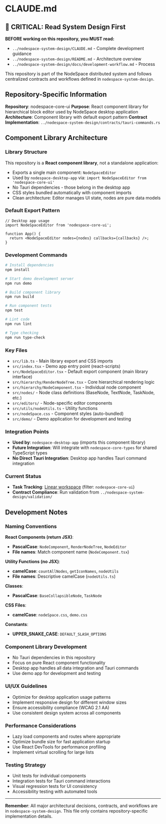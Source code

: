 # CLAUDE.md

## 🎯 CRITICAL: Read System Design First

**BEFORE working on this repository, you MUST read:**
- `../nodespace-system-design/CLAUDE.md` - Complete development guidance
- `../nodespace-system-design/README.md` - Architecture overview
- `../nodespace-system-design/docs/development-workflow.md` - Process

This repository is part of the NodeSpace distributed system and follows centralized contracts and workflows defined in `nodespace-system-design`.

## Repository-Specific Information

**Repository**: nodespace-core-ui
**Purpose**: React component library for hierarchical block editor used by NodeSpace desktop application
**Architecture**: Component library with default export pattern
**Contract Implementation**: `../nodespace-system-design/contracts/tauri-commands.rs`

## Component Library Architecture

### Library Structure
This repository is a **React component library**, not a standalone application:
- Exports a single main component: `NodeSpaceEditor`
- Used by `nodespace-desktop-app` via: `import NodeSpaceEditor from 'nodespace-core-ui'`
- No Tauri dependencies - those belong in the desktop app
- CSS styles bundled automatically with component imports
- Clean architecture: Editor manages UI state, nodes are pure data models

### Default Export Pattern
```tsx
// Desktop app usage
import NodeSpaceEditor from 'nodespace-core-ui';

function App() {
  return <NodeSpaceEditor nodes={nodes} callbacks={callbacks} />;
}
```

### Development Commands
```bash
# Install dependencies
npm install

# Start demo development server  
npm run demo

# Build component library
npm run build

# Run component tests
npm test

# Lint code
npm run lint

# Type checking
npm run type-check
```

### Key Files
- `src/lib.ts` - Main library export and CSS imports
- `src/index.tsx` - Demo app entry point (react-scripts)
- `src/NodeSpaceEditor.tsx` - Default export component (main library interface)
- `src/hierarchy/RenderNodeTree.tsx` - Core hierarchical rendering logic
- `src/hierarchy/NodeComponent.tsx` - Individual node component
- `src/nodes/` - Node class definitions (BaseNode, TextNode, TaskNode, etc.)
- `src/editors/` - Node-specific editor components
- `src/utils/nodeUtils.ts` - Utility functions
- `src/nodeSpace.css` - Component styles (auto-bundled)
- `src/demo/` - Demo application for development and testing

### Integration Points
- **Used by**: `nodespace-desktop-app` (imports this component library)
- **Future Integration**: Will integrate with `nodespace-core-types` for shared TypeScript types
- **No Direct Tauri Integration**: Desktop app handles Tauri command integration

### Current Status
- **Task Tracking**: [Linear workspace](https://linear.app/nodespace) (filter: `nodespace-core-ui`)
- **Contract Compliance**: Run validation from `../nodespace-system-design/validation/`

## Development Notes

### Naming Conventions
**React Components (return JSX)**:
- **PascalCase**: `NodeComponent`, `RenderNodeTree`, `NodeEditor`
- **File names**: Match component name (`NodeComponent.tsx`)

**Utility Functions (no JSX)**:
- **camelCase**: `countAllNodes`, `getIconNames`, `nodeUtils`
- **File names**: Descriptive camelCase (`nodeUtils.ts`)

**Classes**:
- **PascalCase**: `BaseCollapsibleNode`, `TaskNode`

**CSS Files**:
- **camelCase**: `nodeSpace.css`, `demo.css`

**Constants**:
- **UPPER_SNAKE_CASE**: `DEFAULT_SLASH_OPTIONS`

### Component Library Development
- No Tauri dependencies in this repository
- Focus on pure React component functionality
- Desktop app handles all data integration and Tauri commands
- Use demo app for development and testing

### UI/UX Guidelines
- Optimize for desktop application usage patterns
- Implement responsive design for different window sizes
- Ensure accessibility compliance (WCAG 2.1 AA)
- Use consistent design system across all components

### Performance Considerations
- Lazy load components and routes where appropriate
- Optimize bundle size for fast application startup
- Use React DevTools for performance profiling
- Implement virtual scrolling for large lists

### Testing Strategy
- Unit tests for individual components
- Integration tests for Tauri command interactions
- Visual regression tests for UI consistency
- Accessibility testing with automated tools

---

**Remember**: All major architectural decisions, contracts, and workflows are in `nodespace-system-design`. This file only contains repository-specific implementation details.